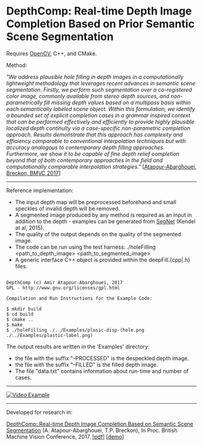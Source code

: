 # DepthComp: Real-time Depth Image Completion Based on Prior Semantic Scene Segmentation

Requires [OpenCV](http://www.opencv.org), C++, and CMake.

Method:

_"We address plausible hole filling in depth images in a computationally lightweight methodology that leverages recent advances in semantic scene segmentation. Firstly, we perform such segmentation over a co-registered color image, commonly available from stereo depth sources, and non-parametrically fill missing depth values based on a multipass basis within each semantically labeled scene object. Within this formulation, we identify a bounded set of explicit completion cases in a grammar inspired context that can be performed effectively and efficiently to provide highly plausible localized depth continuity via a case-specific non-parametric completion approach. Results demonstrate that this approach has complexity and efficiency comparable to conventional interpolation techniques but with accuracy analogous to contemporary depth filling approaches. Furthermore, we show it to be capable of fine depth relief completion beyond that of both contemporary approaches in the field and computationally comparable interpolation strategies."_
[[Atapour-Abarghouei, Breckon, BMVC 2017](http://breckon.eu/toby/publications/papers/abarghouei17depthcomp.pdf)]

---

Reference implementation:
* The input depth map will be preprocessed beforehand and small speckles of invalid depth will be removed.
* A segmented image produced by any method is required as an input in addition to the depth - examples can be generated from [SegNet](http://mi.eng.cam.ac.uk/projects/segnet/) (Kendel at al, 2015).
* The quality of the output depends on the quality of the segmented image.
*  The code can be run using the test harness: ./holeFilling <path_to_depth_image> <path_to_segmented_image>
* A generic interface C++ object is provided within the deepFill.{cpp|.h} files.

```

DepthComp (c) Amir Atapour-Abarghouei, 2017
GPL - http://www.gnu.org/licenses/gpl.html

Compilation and Run Instructions for the Example Code:

$ mkdir build
$ cd build
$ cmake ..
$ make
$ ./holeFilling ./../Examples/plasic-disp-(hole.png ./../Examples/plastic-label.png)
```

The output results are written in the 'Examples' directory:
* the file with the suffix "-PROCESSED" is the despeckled depth image.
* the file with the suffix "-FILLED" is the filled depth image.
* The file "data.txt" contains information about run-time and number of cases.

---

[![Video Example](http://i.imgur.com/7YTMFQp.png)](https://vimeo.com/224513553 "Video Example - Click to Play")

---

Developed for research in:

[DepthComp: Real-time Depth Image Completion Based on  Semantic Scene Segmentation](http://breckon.eu/toby/publications/papers/abarghouei17depthcomp.pdf)
(A. Atapour-Abarghouei, T.P. Breckon), In Proc. British Machine Vision Conference, 2017. [[pdf](http://breckon.eu/toby/publications/papers/abarghouei17depthcomp.pdf)] [[demo](https://vimeo.com/224513553)]
